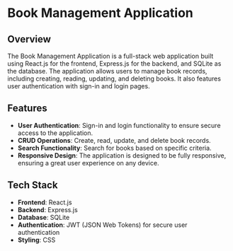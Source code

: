 # Book Management Application

## Overview
The Book Management Application is a full-stack web application built using React.js for the frontend, Express.js for the backend, and SQLite as the database. The application allows users to manage book records, including creating, reading, updating, and deleting books. It also features user authentication with sign-in and login pages.

## Features
- **User Authentication**: Sign-in and login functionality to ensure secure access to the application.
- **CRUD Operations**: Create, read, update, and delete book records.
- **Search Functionality**: Search for books based on specific criteria.
- **Responsive Design**: The application is designed to be fully responsive, ensuring a great user experience on any device.

## Tech Stack
- **Frontend**: React.js
- **Backend**: Express.js
- **Database**: SQLite
- **Authentication**: JWT (JSON Web Tokens) for secure user authentication
- **Styling**: CSS


